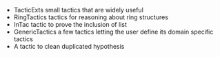   * TacticExts small tactics that are widely useful
  * RingTactics tactics for reasoning about ring structures
  * InTac tactic to prove the inclusion of list
  * GenericTactics a few tactics letting the user define its domain specific tactics
  * A tactic to clean duplicated hypothesis

